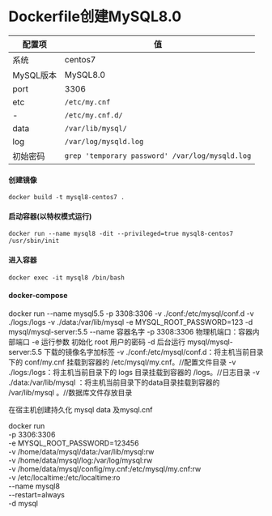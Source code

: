 Dockerfile创建MySQL8.0
====

配置项 | 值  
-|-
系统 | centos7
MySQL版本 | MySQL8.0
port | 3306
etc | `/etc/my.cnf`
- | `/etc/my.cnf.d/`
data | `/var/lib/mysql/`
log | `/var/log/mysqld.log`
初始密码 | `grep 'temporary password' /var/log/mysqld.log`

#### 创建镜像
```
docker build -t mysql8-centos7 .
```

#### 启动容器(以特权模式运行)
```
docker run --name mysql8 -dit --privileged=true mysql8-centos7 /usr/sbin/init
```

#### 进入容器
```
docker exec -it mysql8 /bin/bash
```

#### docker-compose
docker run --name mysql5.5 -p 3308:3306 -v ./conf:/etc/mysql/conf.d -v ./logs:/logs -v ./data:/var/lib/mysql -e MYSQL\_ROOT\_PASSWORD=123 -d mysql/mysql-server:5.5
--name 容器名字
-p 3308:3306 物理机端口：容器内部端口
-e 运行参数 初始化 root 用户的密码
-d 后台运行 mysql/mysql-server:5.5 下载的镜像名字加标签
-v ./conf:/etc/mysql/conf.d：将主机当前目录下的 conf/my.cnf 挂载到容器的 /etc/mysql/my.cnf。//配置文件目录
-v ./logs:/logs：将主机当前目录下的 logs 目录挂载到容器的 /logs。//日志目录
-v ./data:/var/lib/mysql ：将主机当前目录下的data目录挂载到容器的 /var/lib/mysql 。//数据库文件存放目录

在宿主机创建持久化 mysql data 及mysql.cnf

docker run \
    -p 3306:3306 \
    -e MYSQL_ROOT_PASSWORD=123456 \
    -v /home/data/mysql/data:/var/lib/mysql:rw \
    -v /home/data/mysql/log:/var/log/mysql:rw \
    -v /home/data/mysql/config/my.cnf:/etc/mysql/my.cnf:rw \
    -v /etc/localtime:/etc/localtime:ro \
    --name mysql8 \
    --restart=always \
    -d mysql
